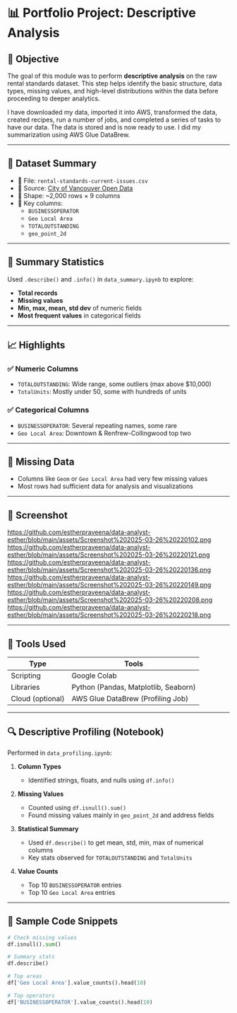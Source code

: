 # 📊 Portfolio Project: Descriptive Analysis
 
 ## 🎯 Objective
 
 The goal of this module was to perform **descriptive analysis** on the raw rental standards dataset. This step helps identify the basic structure, data types, missing values, and high-level distributions within the data before proceeding to deeper analytics.

 I have downloaded my data, imported it into AWS, transformed the data, created recipes, run a number of jobs, and completed a series of tasks to have our data. The data is stored and is now ready to use.
I did my summarization using AWS Glue DataBrew.

 
 ---
 
 ## 🔗 Dataset Summary
 
 - 📁 File: `rental-standards-current-issues.csv`
 - 🔣 Source: [City of Vancouver Open Data](https://opendata.vancouver.ca/explore/dataset/rental-standards-current-issues)
 - 📏 Shape: ~2,000 rows × 9 columns
 - 📌 Key columns:
   - `BUSINESSOPERATOR`
   - `Geo Local Area`
   - `TOTALOUTSTANDING`
   - `geo_point_2d`

---

## 🧮 Summary Statistics

Used `.describe()` and `.info()` in `data_summary.ipynb` to explore:

- **Total records**
- **Missing values**
- **Min, max, mean, std dev** of numeric fields
- **Most frequent values** in categorical fields

---

## 📈 Highlights

### ✅ Numeric Columns
- `TOTALOUTSTANDING`: Wide range, some outliers (max above $10,000)
- `TotalUnits`: Mostly under 50, some with hundreds of units

### ✅ Categorical Columns
- `BUSINESSOPERATOR`: Several repeating names, some rare
- `Geo Local Area`: Downtown & Renfrew-Collingwood top two

---

## 🔎 Missing Data

- Columns like `Geom` or `Geo Local Area` had very few missing values
- Most rows had sufficient data for analysis and visualizations

---

## 📸 Screenshot 
https://github.com/estherpraveena/data-analyst-esther/blob/main/assets/Screenshot%202025-03-26%20220102.png
https://github.com/estherpraveena/data-analyst-esther/blob/main/assets/Screenshot%202025-03-26%20220121.png
https://github.com/estherpraveena/data-analyst-esther/blob/main/assets/Screenshot%202025-03-26%20220136.png
https://github.com/estherpraveena/data-analyst-esther/blob/main/assets/Screenshot%202025-03-26%20220149.png
https://github.com/estherpraveena/data-analyst-esther/blob/main/assets/Screenshot%202025-03-26%20220208.png
https://github.com/estherpraveena/data-analyst-esther/blob/main/assets/Screenshot%202025-03-26%20220218.png


 ---
 
 ## 🧰 Tools Used
 
 | Type       | Tools |
 |------------|-------|
 | Scripting  | Google Colab |
 | Libraries  | Python (Pandas, Matplotlib, Seaborn) |
 | Cloud (optional) | AWS Glue DataBrew (Profiling Job) |
 
 ---
 
 ## 🔍 Descriptive Profiling (Notebook)
 
 Performed in `data_profiling.ipynb`:
 
 1. **Column Types**
    - Identified strings, floats, and nulls using `df.info()`
 
 2. **Missing Values**
    - Counted using `df.isnull().sum()`
    - Found missing values mainly in `geo_point_2d` and address fields
 
 3. **Statistical Summary**
    - Used `df.describe()` to get mean, std, min, max of numerical columns
    - Key stats observed for `TOTALOUTSTANDING` and `TotalUnits`
 
 4. **Value Counts**
    - Top 10 `BUSINESSOPERATOR` entries
    - Top 10 `Geo Local Area` entries
 
 ---
 
 ## 🧪 Sample Code Snippets
 
 ```python
 # Check missing values
 df.isnull().sum()
 
 # Summary stats
 df.describe()
 
 # Top areas
 df['Geo Local Area'].value_counts().head(10)
 
 # Top operators
 df['BUSINESSOPERATOR'].value_counts().head(10)
